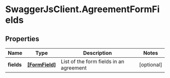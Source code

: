 # SwaggerJsClient.AgreementFormFields

## Properties
Name | Type | Description | Notes
------------ | ------------- | ------------- | -------------
**fields** | [**[FormField]**](FormField.md) | List of the form fields in an agreement | [optional] 


